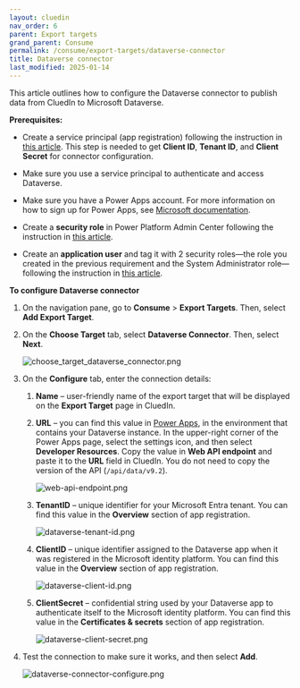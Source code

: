 ```yaml
---
layout: cluedin
nav_order: 6
parent: Export targets
grand_parent: Consume
permalink: /consume/export-targets/dataverse-connector
title: Dataverse connector
last_modified: 2025-01-14
---
```


This article outlines how to configure the Dataverse connector to publish data from CluedIn to Microsoft Dataverse.

**Prerequisites:** 

- Create a service principal (app registration) following the instruction in [this article](/consume/export-targets/create-service-principal). This step is needed to get **Client ID**, **Tenant ID**, and **Client Secret** for connector configuration.

- Make sure you use a service principal to authenticate and access Dataverse.

- Make sure you have a Power Apps account. For more information on how to sign up for Power Apps, see [Microsoft documentation](https://learn.microsoft.com/en-us/power-apps/maker/signup-for-powerapps).

- Create a **security role** in Power Platform Admin Center following the instruction in [this article](/consume/export-targets/create-security-role).

- Create an **application user** and tag it with 2 security roles—the role you created in the previous requirement and the System Administrator role—following the instruction in [this article](/consume/export-targets/create-application-user).

**To configure Dataverse connector**

1. On the navigation pane, go to **Consume** > **Export Targets**. Then, select **Add Export Target**.

1. On the **Choose Target** tab, select **Dataverse Connector**. Then, select **Next**.

    ![choose_target_dataverse_connector.png](../../assets/images/consume/export-targets/choose_target_dataverse_connector.png)

1. On the **Configure** tab, enter the connection details:

    1. **Name** – user-friendly name of the export target that will be displayed on the **Export Target** page in CluedIn.

    1. **URL** – you can find this value in [Power Apps](https://make.powerapps.com/), in the environment that contains your Dataverse instance. In the upper-right corner of the Power Apps page, select the settings icon, and then select **Developer Resources**. Copy the value in **Web API endpoint** and paste it to the **URL** field in CluedIn. You do not need to copy the version of the API (`/api/data/v9.2`).

        ![web-api-endpoint.png](../../assets/images/consume/export-targets/web-api-endpoint.png)

    1. **TenantID** – unique identifier for your Microsoft Entra tenant. You can find this value in the **Overview** section of app registration.

        ![dataverse-tenant-id.png](../../assets/images/consume/export-targets/dataverse-tenant-id.png)

    1. **ClientID** – unique identifier assigned to the Dataverse app when it was registered in the Microsoft identity platform. You can find this value in the **Overview** section of app registration.

        ![dataverse-client-id.png](../../assets/images/consume/export-targets/dataverse-client-id.png)

    1. **ClientSecret** – confidential string used by your Dataverse app to authenticate itself to the Microsoft identity platform. You can find this value in the **Certificates & secrets** section of app registration.

        ![dataverse-client-secret.png](../../assets/images/consume/export-targets/dataverse-client-secret.png)

1. Test the connection to make sure it works, and then select **Add**.

    ![dataverse-connector-configure.png](../../assets/images/consume/export-targets/dataverse-connector-configure.png)